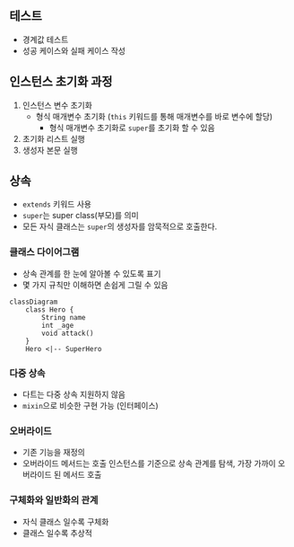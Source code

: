 ## 테스트

- 경계값 테스트
- 성공 케이스와 실패 케이스 작성

## 인스턴스 초기화 과정

1. 인스턴스 변수 초기화
   - 형식 매개변수 초기화 (`this` 키워드를 통해 매개변수를 바로 변수에 할당)
     - 형식 매개변수 초기화로 `super`를 초기화 할 수 있음
2. 초기화 리스트 실행
3. 생성자 본문 실행

## 상속

- `extends` 키워드 사용
- `super`는 super class(부모)를 의미
- 모든 자식 클래스는 `super`의 생성자를 암묵적으로 호출한다.

### 클래스 다이어그램

- 상속 관계를 한 눈에 알아볼 수 있도록 표기
- 몇 가지 규칙만 이해하면 손쉽게 그릴 수 있음

```mermaid
classDiagram
	class Hero {
		String name
		int _age
		void attack()
	}
	Hero <|-- SuperHero
```

### 다중 상속

- 다트는 다중 상속 지원하지 않음
- `mixin`으로 비슷한 구현 가능 (인터페이스)

### 오버라이드

- 기존 기능을 재정의
- 오버라이드 메서드는 호출 인스턴스를 기준으로 상속 관계를 탐색, 가장 가까이 오버라이드 된 메서드 호출

### 구체화와 일반화의 관계

- 자식 클래스 일수록 구체화
- 클래스 일수록 추상적

